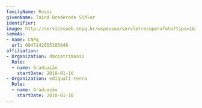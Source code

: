 ```yaml
---
familyName: Rossi
givenName: Tainá Brederode Sihler
identifier: 
image: http://servicosweb.cnpq.br/wspessoa/servletrecuperafoto?tipo=1&id=K8642587H7
sameAs:
- name: CNPq
  url: 0047142055385846
affiliation:
- Organization: dmcpatrimonio
  Role:
  - name: Graduação
    startDate: 2018-01-10
- Organization: ediquali-terra
  Role:
  - name: Graduação
    startDate: 2018-01-10
---
```





